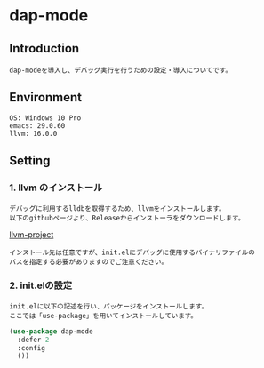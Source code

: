 
# dap-mode

## Introduction

    dap-modeを導入し、デバッグ実行を行うための設定・導入についてです。  

## Environment

    OS: Windows 10 Pro  
    emacs: 29.0.60  
    llvm: 16.0.0  

## Setting

### 1. llvm のインストール

    デバッグに利用するlldbを取得するため、llvmをインストールします。  
    以下のgithubページより、Releaseからインストーラをダウンロードします。  

[llvm-project](https://github.com/llvm/llvm-project)

    インストール先は任意ですが、init.elにデバッグに使用するバイナリファイルの  
    パスを指定する必要がありますのでご注意ください。  

### 2. init.elの設定

    init.elに以下の記述を行い、パッケージをインストールします。  
    ここでは「use-package」を用いてインストールしています。  

``` lisp
(use-package dap-mode
  :defer 2
  :config
  ())
```

